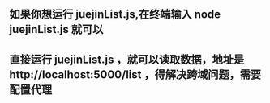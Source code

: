 ## 如果你想运行 juejinList.js,在终端输入 node juejinList.js 就可以

## 直接运行 juejinList.js ，就可以读取数据，地址是 http://localhost:5000/list ，得解决跨域问题，需要配置代理

